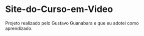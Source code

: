 # Site-do-Curso-em-Video
Projeto realizado pelo Gustavo Guanabara e que eu adotei como aprendizado.

